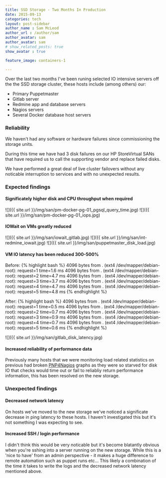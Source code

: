 ```yaml
---
title: SSD Storage - Two Months In Production
date: 2015-09-13
categories: tech
layout: post-sidebar
author_name : Sam McLeod
author_url : /author/sam
author_avatar: sam
author_avatar: sam
# show_related_posts: true
show_avatar : true

feature_image: containers-1

---
```


Over the last two months I've been runing selected IO intensive servers off the the SSD storage cluster, these hosts include (among others) our:

- Primary Puppetmaster
- Gitlab server
- Redmine app and database servers
- Nagios servers
- Several Docker database host servers

<!--more-->

### Reliability

We haven't had any software or hardware failures since commissioning the storage units.

During this time we have had 3 disk failures on our HP StoreVirtual SANs that have required us to call the supporting vendor and replace failed disks.

We have performed a great deal of live cluster failovers without any noticable interruption to services and with no unexpected results.

### Expected findings

#### Significately higher disk and CPU throughput when required

![]({{ site.url }}/img/san/pm-docker-pg-01_pgsql_query_time.jpg)
![]({{ site.url }}/img/san/pm-docker-pg-01_iops.jpg)


#### IOWait on VMs greatly reduced

![]({{ site.url }}/img/san/iowait_gitlab.jpg)
![]({{ site.url }}/img/san/int-redmine_iowait.jpg)
![]({{ site.url }}/img/san/puppetmaster_disk_load.jpg)


#### VM IO latency has been reduced 300-500%

Before:
{% highlight bash %}
4096 bytes from . (ext4 /dev/mapper/debian-root): request=1 time=1.6 ms
4096 bytes from . (ext4 /dev/mapper/debian-root): request=2 time=4.7 ms
4096 bytes from . (ext4 /dev/mapper/debian-root): request=3 time=3.7 ms
4096 bytes from . (ext4 /dev/mapper/debian-root): request=4 time=4.7 ms
4096 bytes from . (ext4 /dev/mapper/debian-root): request=5 time=4.8 ms
{% endhighlight %}

After:
{% highlight bash %}
4096 bytes from . (ext4 /dev/mapper/debian-root): request=1 time=0.5 ms
4096 bytes from . (ext4 /dev/mapper/debian-root): request=2 time=0.7 ms
4096 bytes from . (ext4 /dev/mapper/debian-root): request=3 time=0.9 ms
4096 bytes from . (ext4 /dev/mapper/debian-root): request=4 time=0.7 ms
4096 bytes from . (ext4 /dev/mapper/debian-root): request=5 time=0.6 ms
{% endhighlight %}

![]({{ site.url }}/img/san/gitlab_disk_latency.jpg)


#### Increased reliability of performance data

Previously many hosts that we were monitoring load related statistics on previous had broken [PNP4Nagios](https://docs.pnp4nagios.org/pnp-0.6/start) graphs as they were so starved for disk IO that checks would time out or fail to reliabliy return performance information, this has been resolved on the new storage.

### Unexpected findings


#### Decreased network latency

On hosts we've moved to the new storage we've noticed a significate decrease in ping latency to these hosts. I haven't investigated this but it's not something I was expecting to see.


#### Increased SSH / login performance

I didn't think this would be very noticable but it's become blatantly obvious when you're sshing into a server running on the new storage. While this is a 'nice to have' from an admin perspective - it makes a huge difference to remote automation such as puppet runs etc... This likely a combination of the time it takes to write the logs and the decreased network latency mentioned above.
